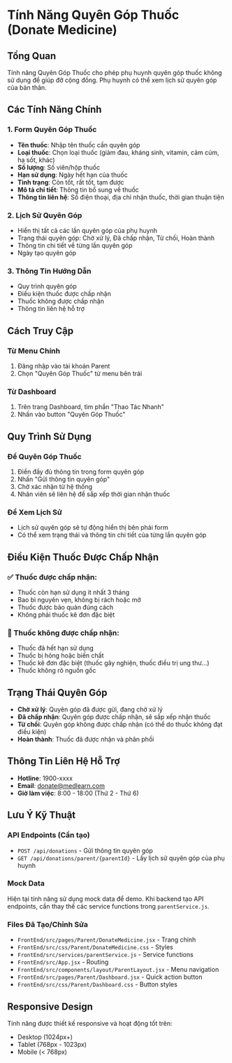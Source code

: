 # Tính Năng Quyên Góp Thuốc (Donate Medicine)

## Tổng Quan
Tính năng Quyên Góp Thuốc cho phép phụ huynh quyên góp thuốc không sử dụng để giúp đỡ cộng đồng. Phụ huynh có thể xem lịch sử quyên góp của bản thân.

## Các Tính Năng Chính

### 1. Form Quyên Góp Thuốc
- **Tên thuốc**: Nhập tên thuốc cần quyên góp
- **Loại thuốc**: Chọn loại thuốc (giảm đau, kháng sinh, vitamin, cảm cúm, hạ sốt, khác)
- **Số lượng**: Số viên/hộp thuốc
- **Hạn sử dụng**: Ngày hết hạn của thuốc
- **Tình trạng**: Còn tốt, rất tốt, tạm được
- **Mô tả chi tiết**: Thông tin bổ sung về thuốc
- **Thông tin liên hệ**: Số điện thoại, địa chỉ nhận thuốc, thời gian thuận tiện

### 2. Lịch Sử Quyên Góp
- Hiển thị tất cả các lần quyên góp của phụ huynh
- Trạng thái quyên góp: Chờ xử lý, Đã chấp nhận, Từ chối, Hoàn thành
- Thông tin chi tiết về từng lần quyên góp
- Ngày tạo quyên góp

### 3. Thông Tin Hướng Dẫn
- Quy trình quyên góp
- Điều kiện thuốc được chấp nhận
- Thuốc không được chấp nhận
- Thông tin liên hệ hỗ trợ

## Cách Truy Cập

### Từ Menu Chính
1. Đăng nhập vào tài khoản Parent
2. Chọn "Quyên Góp Thuốc" từ menu bên trái

### Từ Dashboard
1. Trên trang Dashboard, tìm phần "Thao Tác Nhanh"
2. Nhấn vào button "Quyên Góp Thuốc"

## Quy Trình Sử Dụng

### Để Quyên Góp Thuốc
1. Điền đầy đủ thông tin trong form quyên góp
2. Nhấn "Gửi thông tin quyên góp"
3. Chờ xác nhận từ hệ thống
4. Nhân viên sẽ liên hệ để sắp xếp thời gian nhận thuốc

### Để Xem Lịch Sử
- Lịch sử quyên góp sẽ tự động hiển thị bên phải form
- Có thể xem trạng thái và thông tin chi tiết của từng lần quyên góp

## Điều Kiện Thuốc Được Chấp Nhận

### ✅ Thuốc được chấp nhận:
- Thuốc còn hạn sử dụng ít nhất 3 tháng
- Bao bì nguyên vẹn, không bị rách hoặc mở
- Thuốc được bảo quản đúng cách
- Không phải thuốc kê đơn đặc biệt

### 🚫 Thuốc không được chấp nhận:
- Thuốc đã hết hạn sử dụng
- Thuốc bị hỏng hoặc biến chất
- Thuốc kê đơn đặc biệt (thuốc gây nghiện, thuốc điều trị ung thư...)
- Thuốc không rõ nguồn gốc

## Trạng Thái Quyên Góp

- **Chờ xử lý**: Quyên góp đã được gửi, đang chờ xử lý
- **Đã chấp nhận**: Quyên góp được chấp nhận, sẽ sắp xếp nhận thuốc
- **Từ chối**: Quyên góp không được chấp nhận (có thể do thuốc không đạt điều kiện)
- **Hoàn thành**: Thuốc đã được nhận và phân phối

## Thông Tin Liên Hệ Hỗ Trợ

- **Hotline**: 1900-xxxx
- **Email**: donate@medlearn.com
- **Giờ làm việc**: 8:00 - 18:00 (Thứ 2 - Thứ 6)

## Lưu Ý Kỹ Thuật

### API Endpoints (Cần tạo)
- `POST /api/donations` - Gửi thông tin quyên góp
- `GET /api/donations/parent/{parentId}` - Lấy lịch sử quyên góp của phụ huynh

### Mock Data
Hiện tại tính năng sử dụng mock data để demo. Khi backend tạo API endpoints, cần thay thế các service functions trong `parentService.js`.

### Files Đã Tạo/Chỉnh Sửa
- `FrontEnd/src/pages/Parent/DonateMedicine.jsx` - Trang chính
- `FrontEnd/src/css/Parent/DonateMedicine.css` - Styles
- `FrontEnd/src/services/parentService.js` - Service functions
- `FrontEnd/src/App.jsx` - Routing
- `FrontEnd/src/components/layout/ParentLayout.jsx` - Menu navigation
- `FrontEnd/src/pages/Parent/Dashboard.jsx` - Quick action button
- `FrontEnd/src/css/Parent/Dashboard.css` - Button styles

## Responsive Design
Tính năng được thiết kế responsive và hoạt động tốt trên:
- Desktop (1024px+)
- Tablet (768px - 1023px)
- Mobile (< 768px) 
